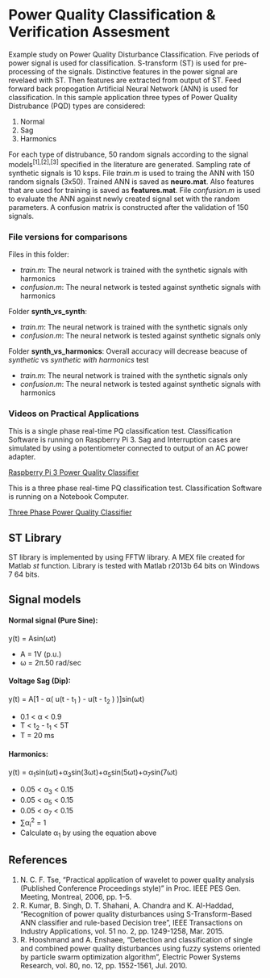 # Power Quality Classification & Verification Assesment
Example study on Power Quality Disturbance Classification. Five periods of power signal is used for classification. S-transform (ST) is used for pre-processing of the signals. Distinctive features in the power signal are revelaed with ST. Then features are extracted from output of ST. Feed forward back propogation Artificial Neural Network (ANN) is used for classification. In this sample application three types of Power Quality Distrubance (PQD) types are considered:

1. Normal
2. Sag
3. Harmonics

For each type of distrubance, 50 random signals according to the signal models<sup>[1],[2],[3]</sup> specified in the literature are generated. Sampling rate of synthetic signals is 10 ksps. File *train.m* is used to traing the ANN with 150 random signals (3x50). Trained ANN is saved as **neuro.mat**. Also features that are used for training is saved as **features.mat**. File *confusion.m* is used to evaluate the ANN against newly created signal set with the random parameters. A confusion matrix is constructed after the validation of 150 signals.

### File versions for comparisons
Files in this folder:
* *train.m*: The neural network is trained with the synthetic signals with harmonics
* *confusion.m*: The neural network is tested against synthetic signals with harmonics

Folder **synth_vs_synth**: 
* *train.m*: The neural network is trained with the synthetic signals only
* *confusion.m*: The neural network is tested against synthetic signals only

Folder **synth_vs_harmonics**: Overall accuracy will decrease beacuse of _synthetic_ vs _synthetic with harmonics_ test 
* *train.m*: The neural network is trained with the synthetic signals only
* *confusion.m*: The neural network is tested against synthetic signals with harmonics

### Videos on Practical Applications

This is a single phase real-time PQ classification test. Classification Software is running on Raspberry Pi 3. Sag and Interruption cases are simulated by using a potentiometer connected to output of an AC power adapter.

[Raspberry Pi 3 Power Quality Classifier](http://www.dailymotion.com/video/x5skuoy)

This is a three phase real-time PQ classification test. Classification Software is running on a Notebook Computer.

[Three Phase Power Quality Classifier](http://www.dailymotion.com/video/x5scja8_real-time-power-quality-classifier-application_tech)

## ST Library
ST library is implemented by using FFTW library. A MEX file created for Matlab _st_ function. Library is tested with Matlab r2013b 64 bits on Windows 7 64 bits.

## Signal models

#### Normal signal (Pure Sine):
y(t) = Asin⁡(ωt)

* A = 1V (p.u.)
* ω = 2π.50 rad/sec

#### Voltage Sag (Dip):
y(t) = A[1 - α( u(t - t<sub>1</sub> ) - u(t - t<sub>2</sub> ) )]sin(ωt)

* 0.1 < α < 0.9
* T < t<sub>2</sub> - t<sub>1</sub> < 5T
* T = 20 ms

#### Harmonics:

y(t) = α<sub>1</sub>sin(ωt)+α<sub>3</sub>sin(3ωt)+α<sub>5</sub>sin(5ωt)+α<sub>7</sub>sin(7ωt) 

* 0.05 < α<sub>3</sub> < 0.15
* 0.05 < α<sub>5</sub> < 0.15
* 0.05 < α<sub>7</sub> < 0.15
* ∑α<sub>i</sub><sup>2</sup> = 1
* Calculate α<sub>1</sub> by using the equation above

## References

1. N. C. F. Tse, “Practical application of wavelet to power quality analysis (Published Conference Proceedings style)” in Proc. IEEE PES Gen. Meeting, Montreal, 2006, pp. 1–5.
2. R. Kumar, B. Singh, D. T. Shahani, A. Chandra and K. Al-Haddad, “Recognition of power quality disturbances using S-Transform-Based ANN classifier and rule-based Decision tree”, IEEE Transactions on Industry Applications, vol. 51 no. 2, pp. 1249-1258, Mar. 2015.
3. R. Hooshmand and A. Enshaee, “Detection and classification of single and combined power quality disturbances using fuzzy systems oriented by particle swarm optimization algorithm”, Electric Power Systems Research, vol. 80, no. 12, pp. 1552-1561, Jul. 2010.
